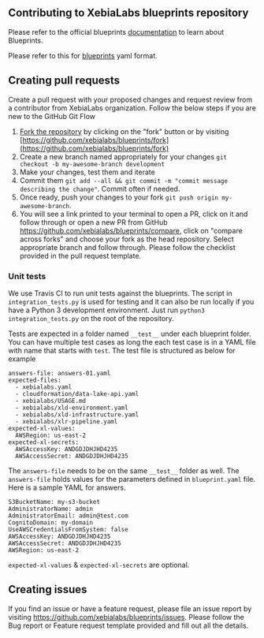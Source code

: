 ## Contributing to XebiaLabs blueprints repository

Please refer to the official blueprints [documentation](https://docs.xebialabs.com/xl-platform/concept/getting-started-with-aws-blueprints.html) to learn about Blueprints.

Please refer to this for [blueprints](https://docs.xebialabs.com/xl-platform/concept/blueprint-yaml-format.html) yaml format.

## Creating pull requests

Create a pull request with your proposed changes and request review from a contributor from XebiaLabs organization. Follow the below steps if you are new to the GitHub Git Flow

1. [Fork the repository](https://help.github.com/articles/fork-a-repo/) by clicking on the "fork" button or by visiting [https://github.com/xebialabs/blueprints/fork](https://github.com/xebialabs/blueprints/fork)
2. Create a new branch named appropriately for your changes `git checkout -b my-awesome-branch development`
3. Make your changes, test them and iterate
4. Commit them `git add --all && git commit -m "commit message describing the change"`. Commit often if needed.
4. Once ready, push your changes to your fork `git push origin my-awesome-branch`.
5. You will see a link printed to your terminal to open a PR, click on it and follow through or open a new PR from GitHub https://github.com/xebialabs/blueprints/compare, click on "compare across forks" and choose your fork as the head repository. Select appropriate branch and follow through. Please follow the checklist provided in the pull request template. 

### Unit tests

We use Travis CI to run unit tests against the blueprints. The script in `integration_tests.py` is used for testing and it can also be run locally if you have a Python 3 development environment. Just run `python3 integration_tests.py` on the root of the repository.

Tests are expected in a folder named `__test__` under each blueprint folder. You can have multiple test cases as long the each test case is in a YAML file with name that starts with `test`. The test file is structured as below for example

```
answers-file: answers-01.yaml
expected-files:
  - xebialabs.yaml
  - cloudformation/data-lake-api.yaml
  - xebialabs/USAGE.md
  - xebialabs/xld-environment.yaml
  - xebialabs/xld-infrastructure.yaml
  - xebialabs/xlr-pipeline.yaml
expected-xl-values:
  AWSRegion: us-east-2
expected-xl-secrets:
  AWSAccessKey: ANDGDJDHJHD4235
  AWSAccessSecret: ANDGDJDHJHD4235
```

The `answers-file` needs to be on the same `__test__` folder as well. The `answers-file` holds values for the parameters defined in `blueprint.yaml` file. 
Here is a sample YAML for answers.

```
S3BucketName: my-s3-bucket
AdministratorName: admin
AdministratorEmail: admin@test.com
CognitoDomain: my-domain
UseAWSCredentialsFromSystem: false
AWSAccessKey: ANDGDJDHJHD4235
AWSAccessSecret: ANDGDJDHJHD4235
AWSRegion: us-east-2
```

`expected-xl-values` & `expected-xl-secrets` are optional.

## Creating issues

If you find an issue or have a feature request, please file an issue report by visiting https://github.com/xebialabs/blueprints/issues. Please follow the Bug report or Feature request template provided and fill out all the details.